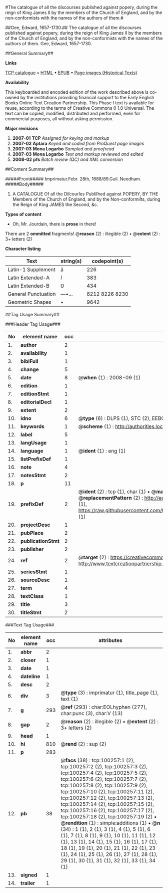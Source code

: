#The catalogue of all the discourses published against popery, during the reign of King James II by the members of the Church of England, and by the non-conformists with the names of the authors of them.#

##Gee, Edward, 1657-1730.##
The catalogue of all the discourses published against popery, during the reign of King James II by the members of the Church of England, and by the non-conformists with the names of the authors of them.
Gee, Edward, 1657-1730.

##General Summary##

**Links**

[TCP catalogue](http://www.ota.ox.ac.uk/tcp/)  • 
[HTML](http://tei.it.ox.ac.uk/tcp/Texts-HTML/free/A42/A42569.html)  • 
[EPUB](http://tei.it.ox.ac.uk/tcp/Texts-EPUB/free/A42/A42569.epub) • 
[Page images (Historical Texts)](https://data.historicaltexts.jisc.ac.uk/view?pubId=eebo-13555788e&pageId=eebo-13555788e-100257-1)

**Availability**

This keyboarded and encoded edition of the
	       work described above is co-owned by the institutions
	       providing financial support to the Early English Books
	       Online Text Creation Partnership. This Phase I text is
	       available for reuse, according to the terms of Creative
	       Commons 0 1.0 Universal. The text can be copied,
	       modified, distributed and performed, even for
	       commercial purposes, all without asking permission.

**Major revisions**

1. __2007-01__ __TCP__ *Assigned for keying and markup*
1. __2007-02__ __Aptara__ *Keyed and coded from ProQuest page images*
1. __2007-03__ __Mona Logarbo__ *Sampled and proofread*
1. __2007-03__ __Mona Logarbo__ *Text and markup reviewed and edited*
1. __2008-02__ __pfs__ *Batch review (QC) and XML conversion*

##Content Summary##

#####Front#####
Imprimatur.Febr. 28th,
1688/89.Guil. Needham.
#####Body#####

1. A
CATALOGUE
Of all the
Diſcourſes Publiſhed against POPERY,
BY THE
Members of the Church of England, and by
the Non-conformiſts, during the Reign
of King JAMES the Second, &c.

**Types of content**

  * Oh, Mr. Jourdain, there is **prose** in there!

There are 2 **ommitted** fragments! 
 @__reason__ (2) : illegible (2)  •  @__extent__ (2) : 3+ letters (2)

**Character listing**


|Text|string(s)|codepoint(s)|
|---|---|---|
|Latin-1 Supplement|â|226|
|Latin Extended-A|ſ|383|
|Latin Extended-B|Ʋ|434|
|General Punctuation|—•…|8212 8226 8230|
|Geometric Shapes|▪|9642|

##Tag Usage Summary##

###Header Tag Usage###

|No|element name|occ|attributes|
|---|---|---|---|
|1.|__author__|2||
|2.|__availability__|1||
|3.|__biblFull__|1||
|4.|__change__|5||
|5.|__date__|8| @__when__ (1) : 2008-09 (1)|
|6.|__edition__|1||
|7.|__editionStmt__|1||
|8.|__editorialDecl__|1||
|9.|__extent__|2||
|10.|__idno__|6| @__type__ (6) : DLPS (1), STC (2), EEBO-CITATION (1), OCLC (1), VID (1)|
|11.|__keywords__|1| @__scheme__ (1) : http://authorities.loc.gov/ (1)|
|12.|__label__|5||
|13.|__langUsage__|1||
|14.|__language__|1| @__ident__ (1) : eng (1)|
|15.|__listPrefixDef__|1||
|16.|__note__|4||
|17.|__notesStmt__|2||
|18.|__p__|11||
|19.|__prefixDef__|2| @__ident__ (2) : tcp (1), char (1)  •  @__matchPattern__ (2) : ([0-9\-]+):([0-9IVX]+) (1), (.+) (1)  •  @__replacementPattern__ (2) : http://eebo.chadwyck.com/downloadtiff?vid=$1&page=$2 (1), https://raw.githubusercontent.com/textcreationpartnership/Texts/master/tcpchars.xml#$1 (1)|
|20.|__projectDesc__|1||
|21.|__pubPlace__|2||
|22.|__publicationStmt__|2||
|23.|__publisher__|2||
|24.|__ref__|2| @__target__ (2) : https://creativecommons.org/publicdomain/zero/1.0/ (1), http://www.textcreationpartnership.org/docs/. (1)|
|25.|__seriesStmt__|1||
|26.|__sourceDesc__|1||
|27.|__term__|4||
|28.|__textClass__|1||
|29.|__title__|3||
|30.|__titleStmt__|2||


###Text Tag Usage###

|No|element name|occ|attributes|
|---|---|---|---|
|1.|__abbr__|2||
|2.|__closer__|1||
|3.|__date__|1||
|4.|__dateline__|1||
|5.|__desc__|2||
|6.|__div__|3| @__type__ (3) : imprimatur (1), title_page (1), text (1)|
|7.|__g__|293| @__ref__ (293) : char:EOLhyphen (277), char:punc (3), char:V (13)|
|8.|__gap__|2| @__reason__ (2) : illegible (2)  •  @__extent__ (2) : 3+ letters (2)|
|9.|__head__|1||
|10.|__hi__|810| @__rend__ (2) : sup (2)|
|11.|__p__|283||
|12.|__pb__|38| @__facs__ (38) : tcp:100257:1 (2), tcp:100257:2 (2), tcp:100257:3 (2), tcp:100257:4 (2), tcp:100257:5 (2), tcp:100257:6 (2), tcp:100257:7 (2), tcp:100257:8 (2), tcp:100257:9 (2), tcp:100257:10 (2), tcp:100257:11 (2), tcp:100257:12 (2), tcp:100257:13 (2), tcp:100257:14 (2), tcp:100257:15 (2), tcp:100257:16 (2), tcp:100257:17 (2), tcp:100257:18 (2), tcp:100257:19 (2)  •  @__rendition__ (1) : simple:additions (1)  •  @__n__ (34) : 1 (1), 2 (1), 3 (1), 4 (1), 5 (1), 6 (1), 7 (1), 8 (1), 9 (1), 10 (1), 11 (1), 12 (1), 13 (1), 14 (1), 15 (1), 16 (1), 17 (1), 18 (1), 19 (1), 20 (1), 21 (1), 22 (1), 23 (1), 24 (1), 25 (1), 26 (1), 27 (1), 28 (1), 29 (1), 30 (1), 31 (1), 32 (1), 33 (1), 34 (1)|
|13.|__signed__|1||
|14.|__trailer__|1||
